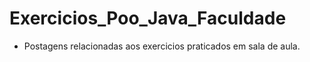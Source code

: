 # Exercicios_Poo_Java_Faculdade
* Postagens relacionadas aos exercicios praticados em sala de aula.
